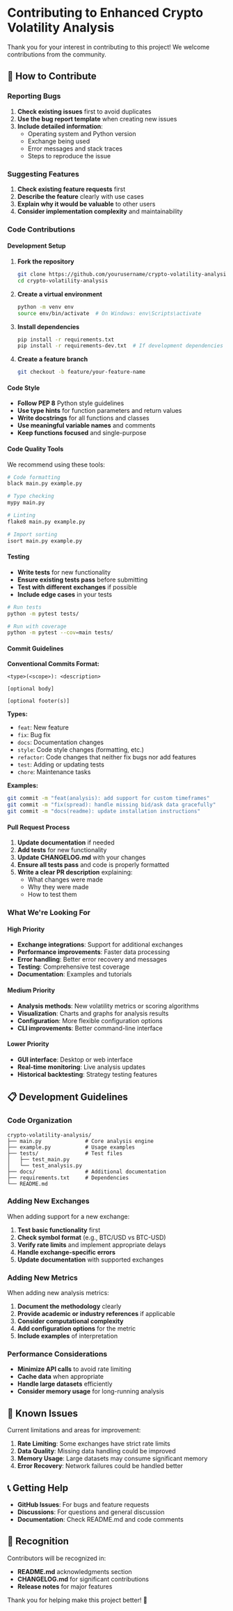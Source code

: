 # Contributing to Enhanced Crypto Volatility Analysis

Thank you for your interest in contributing to this project! We welcome contributions from the community.

## 🤝 How to Contribute

### Reporting Bugs

1. **Check existing issues** first to avoid duplicates
2. **Use the bug report template** when creating new issues
3. **Include detailed information**:
   - Operating system and Python version
   - Exchange being used
   - Error messages and stack traces
   - Steps to reproduce the issue

### Suggesting Features

1. **Check existing feature requests** first
2. **Describe the feature** clearly with use cases
3. **Explain why it would be valuable** to other users
4. **Consider implementation complexity** and maintainability

### Code Contributions

#### Development Setup

1. **Fork the repository**
   ```bash
   git clone https://github.com/yourusername/crypto-volatility-analysis.git
   cd crypto-volatility-analysis
   ```

2. **Create a virtual environment**
   ```bash
   python -m venv env
   source env/bin/activate  # On Windows: env\Scripts\activate
   ```

3. **Install dependencies**
   ```bash
   pip install -r requirements.txt
   pip install -r requirements-dev.txt  # If development dependencies exist
   ```

4. **Create a feature branch**
   ```bash
   git checkout -b feature/your-feature-name
   ```

#### Code Style

- **Follow PEP 8** Python style guidelines
- **Use type hints** for function parameters and return values
- **Write docstrings** for all functions and classes
- **Use meaningful variable names** and comments
- **Keep functions focused** and single-purpose

#### Code Quality Tools

We recommend using these tools:

```bash
# Code formatting
black main.py example.py

# Type checking
mypy main.py

# Linting
flake8 main.py example.py

# Import sorting
isort main.py example.py
```

#### Testing

- **Write tests** for new functionality
- **Ensure existing tests pass** before submitting
- **Test with different exchanges** if possible
- **Include edge cases** in your tests

```bash
# Run tests
python -m pytest tests/

# Run with coverage
python -m pytest --cov=main tests/
```

#### Commit Guidelines

**Conventional Commits Format:**
```
<type>(<scope>): <description>

[optional body]

[optional footer(s)]
```

**Types:**
- `feat`: New feature
- `fix`: Bug fix
- `docs`: Documentation changes
- `style`: Code style changes (formatting, etc.)
- `refactor`: Code changes that neither fix bugs nor add features
- `test`: Adding or updating tests
- `chore`: Maintenance tasks

**Examples:**
```bash
git commit -m "feat(analysis): add support for custom timeframes"
git commit -m "fix(spread): handle missing bid/ask data gracefully"
git commit -m "docs(readme): update installation instructions"
```

#### Pull Request Process

1. **Update documentation** if needed
2. **Add tests** for new functionality
3. **Update CHANGELOG.md** with your changes
4. **Ensure all tests pass** and code is properly formatted
5. **Write a clear PR description** explaining:
   - What changes were made
   - Why they were made
   - How to test them

### What We're Looking For

#### High Priority
- **Exchange integrations**: Support for additional exchanges
- **Performance improvements**: Faster data processing
- **Error handling**: Better error recovery and messages
- **Testing**: Comprehensive test coverage
- **Documentation**: Examples and tutorials

#### Medium Priority
- **Analysis methods**: New volatility metrics or scoring algorithms
- **Visualization**: Charts and graphs for analysis results
- **Configuration**: More flexible configuration options
- **CLI improvements**: Better command-line interface

#### Lower Priority
- **GUI interface**: Desktop or web interface
- **Real-time monitoring**: Live analysis updates
- **Historical backtesting**: Strategy testing features

## 📋 Development Guidelines

### Code Organization

```
crypto-volatility-analysis/
├── main.py              # Core analysis engine
├── example.py           # Usage examples
├── tests/               # Test files
│   ├── test_main.py
│   └── test_analysis.py
├── docs/                # Additional documentation
├── requirements.txt     # Dependencies
└── README.md
```

### Adding New Exchanges

When adding support for a new exchange:

1. **Test basic functionality** first
2. **Check symbol format** (e.g., BTC/USD vs BTC-USD)
3. **Verify rate limits** and implement appropriate delays
4. **Handle exchange-specific errors**
5. **Update documentation** with supported exchanges

### Adding New Metrics

When adding new analysis metrics:

1. **Document the methodology** clearly
2. **Provide academic or industry references** if applicable
3. **Consider computational complexity**
4. **Add configuration options** for the metric
5. **Include examples** of interpretation

### Performance Considerations

- **Minimize API calls** to avoid rate limiting
- **Cache data** when appropriate
- **Handle large datasets** efficiently
- **Consider memory usage** for long-running analysis

## 🐛 Known Issues

Current limitations and areas for improvement:

1. **Rate Limiting**: Some exchanges have strict rate limits
2. **Data Quality**: Missing data handling could be improved
3. **Memory Usage**: Large datasets may consume significant memory
4. **Error Recovery**: Network failures could be handled better

## 📞 Getting Help

- **GitHub Issues**: For bugs and feature requests
- **Discussions**: For questions and general discussion
- **Documentation**: Check README.md and code comments

## 🙏 Recognition

Contributors will be recognized in:
- **README.md** acknowledgments section
- **CHANGELOG.md** for significant contributions
- **Release notes** for major features

Thank you for helping make this project better! 🚀 